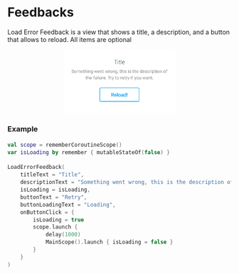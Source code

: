 # Feedbacks

Load Error Feedback is a view that shows a title, a description, and a button that allows to reload. All items are optional

<p align="center">
   <img width="50%" src="../../../../../../../../../../doc/images/load_feedback_error/load_feedback_error.png" />
</p>

### Example

```kotlin
val scope = rememberCoroutineScope()
var isLoading by remember { mutableStateOf(false) }

LoadErrorFeedback(
    titleText = "Title",
    descriptionText = "Something went wrong, this is the description of the failure. Try to retry if you want.",
    isLoading = isLoading,
    buttonText = "Retry",
    buttonLoadingText = "Loading",
    onButtonClick = {
        isLoading = true
        scope.launch {
            delay(1000)
            MainScope().launch { isLoading = false }
        }
    }
)
```
